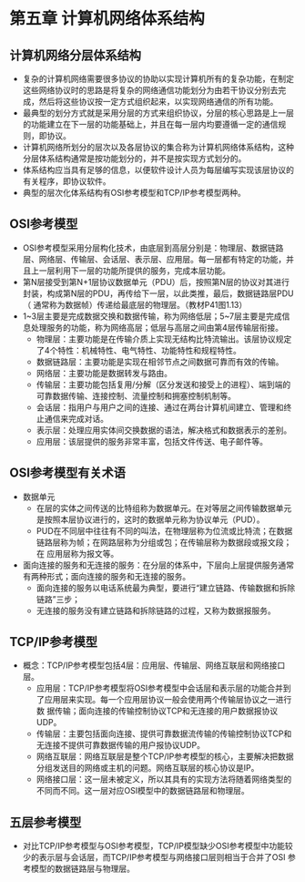 #   第五章 计算机网络体系结构

##  计算机网络分层体系结构
*   复杂的计算机网络需要很多协议的协助以实现计算机所有的复杂功能，在制定这些网络协议时的思路是将复杂的网络通信功能划分为由若干协议分别去完
成，然后将这些协议按一定方式组织起来，以实现网络通信的所有功能。
*   最典型的划分方式就是采用分层的方式来组织协议，分层的核心思路是上一层的功能建立在下一层的功能基础上，并且在每一层内均要遵循一定的通信规
则，即协议。
*   计算机网络所划分的层次以及各层协议的集合称为计算机网络体系结构，这种分层体系结构通常是按功能划分的，并不是按实现方式划分的。
*   体系结构应当具有足够的信息，以便软件设计人员为每层编写实现该层协议的有关程序，即协议软件。
*   典型的层次化体系结构有OSI参考模型和TCP/IP参考模型两种。

##  OSI参考模型
*   OSI参考模型采用分层构化技术，由底层到高层分别是：物理层、数据链路层、网络层、传输层、会话层、表示层、应用层。每一层都有特定的功能，并
且上一层利用下一层的功能所提供的服务，完成本层功能。
*   第N层接受到第N+1层协议数据单元（PDU）后，按照第N层的协议对其进行封装，构成第N层的PDU，再传给下一层，以此类推，最后，数据链路层PDU（
通常称为数据帧）传递给最底层的物理层。（教材P41图1.13）
*   1~3层主要是完成数据交换和数据传输，称为网络低层；5~7层主要是完成信息处理服务的功能，称为网络高层；低层与高层之间由第4层传输层衔接。
    -   物理层：主要功能是在传输介质上实现无结构比特流输出。该层协议规定了4个特性：机械特性、电气特性、功能特性和规程特性。
    -   数据链路层：主要功能是实现在相邻节点之间数据可靠而有效的传输。
    -   网络层：主要功能是数据转发与路由。
    -   传输层：主要功能包括复用/分解（区分发送和接受上的进程）、端到端的可靠数据传输、连接控制、流量控制和拥塞控制机制等。
    -   会话层：指用户与用户之间的连接、通过在两台计算机间建立、管理和终止通信来完成对话。
    -   表示层：处理应用实体间交换数据的语法，解决格式和数据表示的差别。
    -   应用层：该层提供的服务非常丰富，包括文件传送、电子邮件等。

##  OSI参考模型有关术语
*   数据单元
    -   在层的实体之间传送的比特组称为数据单元。在对等层之间传输数据单元是按照本层协议进行的，这时的数据单元称为协议单元（PUD）。
    -   PUD在不同层中往往有不同的叫法，在物理层称为位流或比特流；在数据链路层称为帧；在网路层称为分组或包；在传输层称为数据段或报文段；在
    应用层称为报文等。
*   面向连接的服务和无连接的服务：在分层的体系中，下层向上层提供服务通常有两种形式；面向连接的服务和无连接的服务。
    -   面向连接的服务以电话系统最为典型，要进行“建立链路、传输数据和拆除链路”三步；
    -   无连接的服务没有建立链路和拆除链路的过程，又称为数据报服务。

##  TCP/IP参考模型
*   概念：TCP/IP参考模型包括4层：应用层、传输层、网络互联层和网络接口层。
    -   应用层：TCP/IP参考模型将OSI参考模型中会话层和表示层的功能合并到了应用层来实现。每一个应用层协议一般会使用两个传输层协议之一进行数
    据传输；面向连接的传输控制协议TCP和无连接的用户数据报协议UDP。
    -   传输层：主要包括面向连接、提供可靠数据流传输的传输控制协议TCP和无连接不提供可靠数据传输的用户报协议UDP。
    -   网络互联层：网络互联层是整个TCP/IP参考模型的核心，主要解决把数据分组发送目的网络或主机的问题。网络互联层的核心协议是IP。
    -   网络接口层：这一层未被定义，所以其具有的实现方法将随着网络类型的不同而不同。这一层对应OSI模型中的数据链路层和物理层。
    
##  五层参考模型
*   对比TCP/IP参考模型与OSI参考模型，TCP/IP模型缺少OSI参考模型中功能较少的表示层与会话层，而TCP/IP参考模型与网络接口层则相当于合并了OSI
参考模型的数据链路层与物理层。
